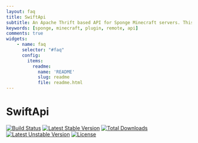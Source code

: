 ```yaml
---
layout: faq
title: SwiftApi
subtitle: An Apache Thrift based API for Sponge Minecraft servers. This API allows simple calls to Sponge methods over the internet using almost any programming language
keywords: [sponge, minecraft, plugin, remote, api]
comments: true
widgets:
    - name: faq
      selector: "#faq"
      config:
        items:
          readme:
            name: 'README'
            slug: readme
            file: readme.html
---
```

SwiftApi
========================

[![Build Status](https://travis-ci.org/RobinRadic/blade-extensions.svg?branch=master)](https://travis-ci.org/RobinRadic/blade-extensions)
[![Latest Stable Version](https://poser.pugx.org/radic/blade-extensions/v/stable.svg)](https://packagist.org/packages/radic/blade-extensions)
[![Total Downloads](https://poser.pugx.org/radic/blade-extensions/downloads.svg)](https://packagist.org/packages/radic/blade-extensions)
[![Latest Unstable Version](https://poser.pugx.org/radic/blade-extensions/v/unstable.svg)](https://packagist.org/packages/radic/blade-extensions)
[![License](https://poser.pugx.org/radic/blade-extensions/license.svg)](https://packagist.org/packages/radic/blade-extensions)

